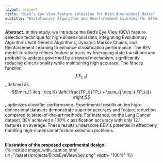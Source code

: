 ```yaml
---
layout: project
title: "Bird’s Eye View feature selection for high-dimensional datas"	
subtitle: "Evolutionary Algorithms and Reinforcement Learning for Effective High-Dimensional Feature Selection"
---
```

<script src="https://cdn.mathjax.org/mathjax/latest/MathJax.js?config=TeX-AMS-MML_HTMLorMML" type="text/javascript"></script>

**Abstract.**
In this study, we introduce the Bird’s Eye View (BEV) feature selection technique for high-dimensional data, integrating Evolutionary Algorithms with Genetic Algorithms, Dynamic Markov Chains, and Reinforcement Learning to enhance classification performance. The BEV model iteratively refines feature subsets by leveraging state transitions and probability updates governed by a reward mechanism, significantly reducing dimensionality while maintaining high accuracy. The fitness function $$f(F_{t,s})$$, defined as $$\min_{1 \leq i \leq K} \left( \frac{TP_i}{TP_i + \sum_{j \neq i} FP_{ij}} \right)$$, optimizes classifier performance. Experimental results on ten high-dimensional datasets demonstrate superior accuracy and feature reduction compared to state-of-the-art methods. For instance, on the Lung Cancer dataset, BEV achieved a 100% classification accuracy with only 12.1 features on average. These results underscore BEV's potential in effectively handling high-dimensional feature selection problems.
<br/> &nbsp;&nbsp;&nbsp;&nbsp;
<!-- In this work, we propose a new experimental design for testing whether SUTVA holds, without making any assumptions on how treatment effects may spill over between the treatment and the control group.
To achieve this, we simultaneously run both a completely randomized and a cluster-based randomized experiment, and then we compare the difference of the resulting estimates. We present a statistical test for measuring the significance of this difference and offer theoretical bounds on the Type I error rate.
<br/> &nbsp;&nbsp;&nbsp;&nbsp;
We provide practical guidelines for implementing our methodology on large-scale experimentation platforms.
Importantly, the proposed methodology can be applied to settings in which a network is not necessarily observed but, if available, can be used in the analysis.
Finally, we deploy this design to LinkedIn's experimentation platform and apply it to two online experiments, highlighting the presence of network effects and bias in standard A/B testing approaches in a real-world setting. -->

<!-- This work is part of a two-paper series.
In the <a href="https://arxiv.org/abs/1704.01190" target="_blank">first paper</a> we introduce the methodology and main theoretical results and
in the <a href="{{ '/assets/publications/2017_detecting_network_effects/paper.pdf' | prepend: site.baseurl }}" target="_blank">second paper</a> we present implementation guidelines for using the methodology on large-scale experimentation platforms. -->

**Illustration of the proposed experimental design.** <br/>
{%
	include image_with_caption.html
	url="/assets/projects/BirdsEyeView/bev.png"
	width="100%"
%}
